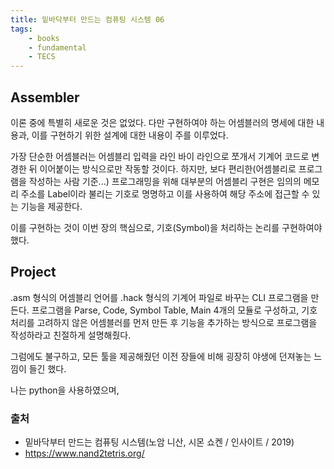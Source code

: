 ```yaml
---
title: 밑바닥부터 만드는 컴퓨팅 시스템 06 
tags:
    - books
    - fundamental
    - TECS
---
```

## Assembler
이론 중에 특별히 새로운 것은 없었다.
다만 구현하여야 하는 어셈블러의 명세에 대한 내용과, 이를 구현하기 위한 설계에 대한 내용이 주를 이루었다.

가장 단순한 어셈블러는 어셈블리 입력을 라인 바이 라인으로 쪼개서 기계어 코드로 변경한 뒤 이어붙이는 방식으로만 작동할 것이다.
하지만, 보다 편리한(어셈블리로 프로그램을 작성하는 사람 기준...) 프로그래밍을 위해 대부분의 어셈블리 구현은 임의의 메모리 주소를 Label이라 불리는 기호로 명명하고 이를 사용하여 해당 주소에 접근할 수 있는 기능을 제공한다. 

이를 구현하는 것이 이번 장의 핵심으로, 기호(Symbol)을 처리하는 논리를 구현하여야 했다.

## Project
.asm 형식의 어셈블리 언어를 .hack 형식의 기계어 파일로 바꾸는 CLI 프로그램을 만든다.
프로그램을 Parse, Code, Symbol Table, Main 4개의 모듈로 구성하고, 기호 처리를 고려하지 않은 어셈블러를 먼저 만든 후 기능을 추가하는 방식으로 프로그램을 작성하라고 친절하게 설명해줬다.

그럼에도 불구하고, 모든 툴을 제공해줬던 이전 장들에 비해 굉장히 야생에 던져놓는 느낌이 들긴 했다.

나는 python을 사용하였으며, 
### 출처
- 밑바닥부터 만드는 컴퓨팅 시스템(노암 니산, 시몬 쇼켄 / 인사이트 / 2019)
- https://www.nand2tetris.org/
